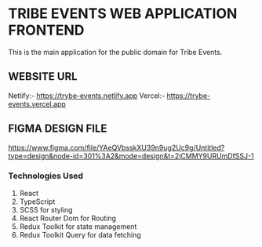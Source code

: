 # TRIBE EVENTS WEB APPLICATION FRONTEND

This is the main application for the public domain for Tribe Events.

## WEBSITE URL

Netlify:- https://trybe-events.netlify.app
Vercel:- https://trybe-events.vercel.app

## FIGMA DESIGN FILE

https://www.figma.com/file/YAeQVbsskXU39n9ug2Uc9g/Untitled?type=design&node-id=301%3A2&mode=design&t=2jCMMY9URUmDfSSJ-1

### Technologies Used

1. React
2. TypeScript
3. SCSS for styling
4. React Router Dom for Routing
5. Redux Toolkit for state management
6. Redux Toolkit Query for data fetching
